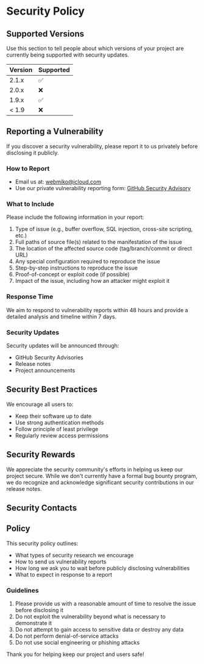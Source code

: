 # Security Policy

## Supported Versions

Use this section to tell people about which versions of your project are currently being supported with security updates.

| Version | Supported          |
|---------|--------------------|
| 2.1.x   | :white_check_mark: |
| 2.0.x   | :x:                |
| 1.9.x   | :white_check_mark: |
| < 1.9   | :x:                |

## Reporting a Vulnerability

If you discover a security vulnerability, please report it to us privately before disclosing it publicly.

### How to Report

- Email us at: webmiko@icloud.com
- Use our private vulnerability reporting form: [GitHub Security Advisory](link-to-your-security-advisory)

### What to Include

Please include the following information in your report:

1. Type of issue (e.g., buffer overflow, SQL injection, cross-site scripting, etc.)
2. Full paths of source file(s) related to the manifestation of the issue
3. The location of the affected source code (tag/branch/commit or direct URL)
4. Any special configuration required to reproduce the issue
5. Step-by-step instructions to reproduce the issue
6. Proof-of-concept or exploit code (if possible)
7. Impact of the issue, including how an attacker might exploit it

### Response Time

We aim to respond to vulnerability reports within 48 hours and provide a detailed analysis and timeline within 7 days.

### Security Updates

Security updates will be announced through:
- GitHub Security Advisories
- Release notes
- Project announcements

## Security Best Practices

We encourage all users to:
- Keep their software up to date
- Use strong authentication methods
- Follow principle of least privilege
- Regularly review access permissions

## Security Rewards

We appreciate the security community's efforts in helping us keep our project secure. 
While we don't currently have a formal bug bounty program, we do recognize and acknowledge 
significant security contributions in our release notes.

## Security Contacts


## Policy

This security policy outlines:
- What types of security research we encourage
- How to send us vulnerability reports
- How long we ask you to wait before publicly disclosing vulnerabilities
- What to expect in response to a report

### Guidelines

1. Please provide us with a reasonable amount of time to resolve the issue before disclosing it
2. Do not exploit the vulnerability beyond what is necessary to demonstrate it
3. Do not attempt to gain access to sensitive data or destroy any data
4. Do not perform denial-of-service attacks
5. Do not use social engineering or phishing attacks

Thank you for helping keep our project and users safe!
